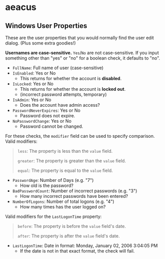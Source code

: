 # aeacus

## Windows User Properties

These are the user properties that you would normally find the user edit dialog. (Plus some extra goodies!)

**Usernames are case-sensitive.** `Yes`/`No` are not case-sensitive. If you input something other than "yes" or "no" for a boolean check, it defaults to "no".

- `FullName`: Full name of user (case-sensitive)
- `IsEnabled`: Yes or No
  - This returns for whether the account is **disabled**.
- `IsLocked`: Yes or No
  - This returns for whether the account is **locked out**.
  - (incorrect password attempts, temporary)
- `IsAdmin`: Yes or No
  - Does the account have admin access?
- `PasswordNeverExpires`: Yes or No
  - Password does not expire.
- `NoPasswordChange`: Yes or No
  - Password cannot be changed.

For these checks, the `modifier` field can be used to specify comparison.
Valid modifiers:
>`less`: The property is less than the `value` field.
>
>`greater`: The property is greater than the `value` field.
>
>`equal`: The property is equal to the `value` field.
- `PasswordAge`: Number of Days (e.g. "7")
  - How old is the password?
- `BadPasswordCount`: Number of incorrect passwords (e.g. "3")
  - How many incorrect passwords have been entered?
- `NumberOfLogons`: Number of total logons (e.g. "4")
  - How many times has the user logged on?

Valid modifiers for the `LastLogonTime` property:
> `before`: The property is before the `value` field's date.
>
> `after`: The property is after the `value` field's date.
- `LastLogonTime`: Date in format: Monday, January 02, 2006 3:04:05 PM
    - If the date is not in that exact format, the check will fail.
